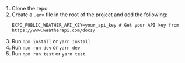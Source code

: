 1. Clone the repo
2. Create a `.env` file in the root of the project and add the following:
   ```
   EXPO_PUBLIC_WEATHER_API_KEY=your_api_key # Get your API key from https://www.weatherapi.com/docs/
   ```
3. Run `npm install` or `yarn install`
4. Run `npm run dev` or `yarn dev`
5. Run `npm run test` or `yarn test`
